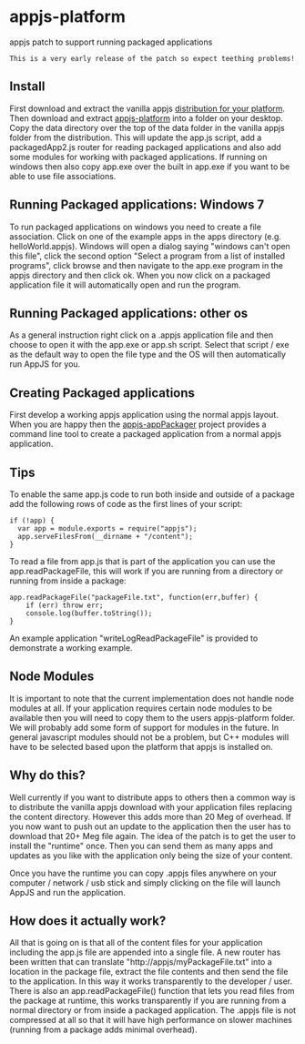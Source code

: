 appjs-platform
==============

appjs patch to support running packaged applications

    This is a very early release of the patch so expect teething problems!

Install
----

First download and extract the vanilla appjs [distribution for your platform](http://appjs.org/#download). Then
download and extract [appjs-platform](https://github.com/sihorton/appjs-platform/zipball/master) into a folder on your desktop.
Copy the data directory over the top of the data folder in the vanilla appjs folder from the distribution. 
This will update the app.js script, add a packagedApp2.js router for reading packaged applications and also add some modules
for working with packaged applications. If running on windows then also copy app.exe over the built in app.exe if you want 
to be able to use file associations.

Running Packaged applications: Windows 7
-----
To run packaged applications on windows you need to create a file association. Click on one of the example apps in the 
apps directory (e.g. helloWorld.appjs). Windows will open a dialog saying "windows can't open this file", click the second 
option "Select a program from a list of installed programs", click browse and then navigate to the app.exe program in the appjs 
directory and then click ok. When you now click on a packaged application file it will automatically open and run the program.

Running Packaged applications: other os
-----
As a general instruction right click on a .appjs application file and then choose to open it with the app.exe or app.sh script.
Select that script / exe as the default way to open the file type and the OS will then automatically run AppJS for you.

Creating Packaged applications
-----

First develop a working appjs application using the normal appjs layout. When you are happy then the 
[appjs-appPackager](https://github.com/sihorton/appjs-appPackager) project provides a command line tool to create a 
packaged application from a normal appjs application.

Tips
------
To enable the same app.js code to run both inside and outside of a package add the following rows of code as the first 
lines of your script:

    if (!app) {
      var app = module.exports = require("appjs");
      app.serveFilesFrom(__dirname + "/content");
    }

To read a file from app.js that is part of the application you can use the app.readPackageFile, this will work if you are 
running from a directory or running from inside a package:

    app.readPackageFile("packageFile.txt", function(err,buffer) {
        if (err) throw err;
        console.log(buffer.toString());
    }

An example application "writeLogReadPackageFile" is provided to demonstrate a working example.

Node Modules
-------------

It is important to note that the current implementation does not handle node modules at all. If your application requires
certain node modules to be available then you will need to copy them to the users appjs-platform folder. We will probably
add some form of support for modules in the future. In general javascript modules should not be a problem, but C++ modules
will have to be selected based upon the platform that appjs is installed on.



Why do this?
---------

Well currently if you want to distribute apps to others then a common way is to distribute the vanilla appjs download with your application files replacing the content directory. However this adds more than 20 Meg of overhead. If you now want to push out an update to the application then the user has to download that 20+ Meg file again. The idea of the patch is to get the user to install the "runtime" once. Then you can send them as many apps and updates as you like with the application only being the size of your content.

Once you have the runtime you can copy .appjs files anywhere on your computer / network / usb stick and simply clicking on the file will launch AppJS and run the application.

How does it actually work?
-------

All that is going on is that all of the content files for your application including the app.js file are appended into a single file. A new router has been written that can translate "http://appjs/myPackageFile.txt" into a location in the package file, extract the file contents and then send the file to the application. In this way it works transparently to the developer / user. There is also an app.readPackageFile() function that lets you read files from the package at runtime, this works transparently if you are running from a normal directory or from inside a packaged application. The .appjs file is not compressed at all so that it will have high performance on slower machines (running from a package adds minimal overhead).
